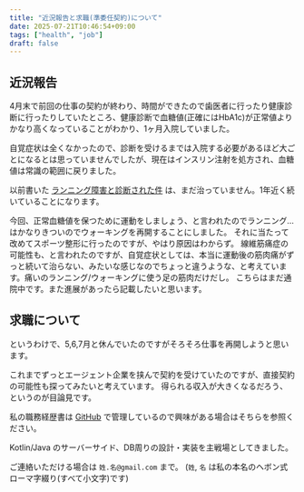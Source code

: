 ```yaml
---
title: "近況報告と求職(準委任契約)について"
date: 2025-07-21T10:46:54+09:00
tags: ["health", "job"]
draft: false
---
```


## 近況報告

4月末で前回の仕事の契約が終わり、時間ができたので歯医者に行ったり健康診断に行ったりしていたところ、健康診断で血糖値(正確にはHbA1c)が正常値よりかなり高くなっていることがわかり、1ヶ月入院していました。

自覚症状は全くなかったので、診断を受けるまでは入院する必要があるほど大ごとになるとは思っていませんでしたが、現在はインスリン注射を処方され、血糖値は常識の範囲に戻りました。

以前書いた [ランニング障害と診断された件](/blog/202411/24/muscle-pain-on-running/) は、まだ治っていません。1年近く続いていることになります。

今回、正常血糖値を保つために運動をしましょう、と言われたのでランニング…はかなりきついのでウォーキングを再開することにしました。
それに当たって改めてスポーツ整形に行ったのですが、やはり原因はわからず。
線維筋痛症の可能性も、と言われたのですが、自覚症状としては、本当に運動後の筋肉痛がずっと続いて治らない、みたいな感じなのでちょっと違うような、と考えています。痛いのランニング/ウォーキングに使う足の筋肉だけだし。
こちらはまだ通院中です。また進展があったら記載したいと思います。

## 求職について

というわけで、5,6,7月と休んでいたのですがそろそろ仕事を再開しようと思います。

これまでずっとエージェント企業を挟んで契約を受けていたのですが、直接契約の可能性も探ってみたいと考えています。
得られる収入が大きくなるだろう、というのが目論見です。

私の職務経歴書は [GitHub](https://github.com/yukihane/resume/blob/main/README.md) で管理しているので興味がある場合はそちらを参照ください。

Kotlin/Java のサーバーサイド、DB周りの設計・実装を主戦場としてきました。

ご連絡いただける場合は `姓.名@gmail.com` まで。
(`姓`, `名` は私の本名のヘボン式ローマ字綴り(すべて小文字)です)
